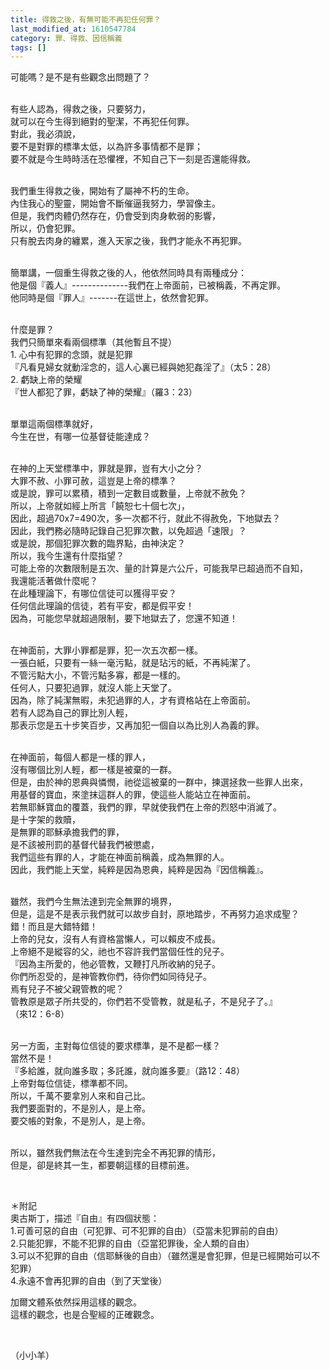```yaml
---
title: 得救之後，有無可能不再犯任何罪？
last_modified_at: 1610547784
category: 罪、得救、因信稱義
tags: []
---
```


<p>可能嗎？是不是有些觀念出問題了？</p>

<p><br>
有些人認為，得救之後，只要努力，<br>
就可以在今生得到絕對的聖潔，不再犯任何罪。<br>
對此，我必須說，<br>
要不是對罪的標準太低，以為許多事情都不是罪；<br>
要不就是今生時時活在恐懼裡，不知自己下一刻是否還能得救。</p>

<p><br>
我們重生得救之後，開始有了屬神不朽的生命。<br>
內住我心的聖靈，開始會不斷催逼我努力，學習像主。<br>
但是，我們肉體仍然存在，仍會受到肉身軟弱的影響，<br>
所以，仍會犯罪。<br>
只有脫去肉身的纏累，進入天家之後，我們才能永不再犯罪。</p>

<p><br>
簡單講，一個重生得救之後的人，他依然同時具有兩種成分：<br>
他是個『義人』--------------我們在上帝面前，已被稱義，不再定罪。<br>
他同時是個『罪人』-------在這世上，依然會犯罪。</p>

<p><br>
什麼是罪？<br>
我們只簡單來看兩個標準（其他暫且不提）<br>
1. 心中有犯罪的念頭，就是犯罪<br>
『凡看見婦女就動淫念的，這人心裏已經與她犯姦淫了』（太5：28）<br>
2. 虧缺上帝的榮耀<br>
『世人都犯了罪，虧缺了神的榮耀』（羅3：23）</p>

<p><br>
單單這兩個標準就好，<br>
今生在世，有哪一位基督徒能達成？</p>

<p><br>
在神的上天堂標準中，罪就是罪，豈有大小之分？<br>
大罪不赦、小罪可赦，這豈是上帝的標準？<br>
或是說，罪可以累積，積到一定數目或數量，上帝就不赦免？<br>
所以，上帝就如經上所言「饒恕七十個七次」，<br>
因此，超過70x7=490次，多一次都不行，就此不得赦免，下地獄去？<br>
因此，我們務必隨時記錄自己犯罪次數，以免超過「速限」？<br>
或是說，那個犯罪次數的臨界點，由神決定？<br>
所以，我今生還有什麼指望？<br>
可能上帝的次數限制是五次、量的計算是六公斤，可能我早已超過而不自知，<br>
我還能活著做什麼呢？<br>
在此種理論下，有哪位信徒可以獲得平安？<br>
任何信此理論的信徒，若有平安，都是假平安！<br>
因為，可能您早就超過限制，要下地獄去了，您還不知道！</p>

<p><br>
在神面前，大罪小罪都是罪，犯一次五次都一樣。<br>
一張白紙，只要有一絲一毫污點，就是玷污的紙，不再純潔了。<br>
不管污點大小，不管污點多寡，都是一樣的。<br>
任何人，只要犯過罪，就沒人能上天堂了。<br>
因為，除了純潔無暇，未犯過罪的人，才有資格站在上帝面前。<br>
若有人認為自己的罪比別人輕，<br>
那表示您是五十步笑百步，又再加犯一個自以為比別人為義的罪。</p>

<p><br>
在神面前，每個人都是一樣的罪人，<br>
沒有哪個比別人輕，都一樣是被棄的一群。<br>
但是，由於神的恩典與憐憫，祂從這被棄的一群中，揀選拯救一些罪人出來，<br>
用基督的寶血，來塗抹這群人的罪，使這些人能站立在神面前。<br>
若無耶穌寶血的覆蓋，我們的罪，早就使我們在上帝的烈怒中消滅了。<br>
是十字架的救贖，<br>
是無罪的耶穌承擔我們的罪，<br>
是不該被刑罰的基督代替我們被懲處，<br>
我們這些有罪的人，才能在神面前稱義，成為無罪的人。<br>
因此，我們能上天堂，純粹是因為恩典，純粹是因為『因信稱義』。</p>

<p><br>
雖然，我們今生無法達到完全無罪的境界，<br>
但是，這是不是表示我們就可以故步自封，原地踏步，不再努力追求成聖？<br>
錯！而且是大錯特錯！<br>
上帝的兒女，沒有人有資格當懶人，可以賴皮不成長。<br>
上帝絕不是縱容的父，祂也不容許我們當個任性的兒子。<br>
『因為主所愛的，他必管教，又鞭打凡所收納的兒子。<br>
你們所忍受的，是神管教你們，待你們如同待兒子。<br>
焉有兒子不被父親管教的呢？<br>
管教原是眾子所共受的，你們若不受管教，就是私子，不是兒子了。』<br>
（來12：6-8）</p>

<p><br>
另一方面，主對每位信徒的要求標準，是不是都一樣？<br>
當然不是！<br>
『多給誰，就向誰多取；多託誰，就向誰多要』（路12：48）<br>
上帝對每位信徒，標準都不同。<br>
所以，千萬不要拿別人來和自己比。<br>
我們要面對的，不是別人，是上帝。<br>
要交帳的對象，不是別人，是上帝。</p>

<p><br>
所以，雖然我們無法在今生達到完全不再犯罪的情形，<br>
但是，卻是終其一生，都要朝這樣的目標前進。</p>

<p>&nbsp;</p>

<p>＊附記<br>
奧古斯丁，描述『自由』有四個狀態：<br>
1.可善可惡的自由（可犯罪、可不犯罪的自由）（亞當未犯罪前的自由）<br>
2.只能犯罪，不能不犯罪的自由（亞當犯罪後，全人類的自由）<br>
3.可以不犯罪的自由（信耶穌後的自由）（雖然還是會犯罪，但是已經開始可以不犯罪）<br>
4.永遠不會再犯罪的自由（到了天堂後）</p>

<p>加爾文體系依然採用這樣的觀念。<br>
這樣的觀念，也是合聖經的正確觀念。</p>

<p>&nbsp;</p>

<p>（小小羊）</p>

<p>&nbsp;</p>

